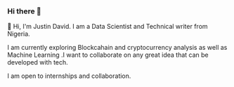 ### Hi there 👋
👋 Hi, I'm Justin David. I am a Data Scientist and Technical writer from Nigeria.

I am currently exploring Blockcahain and cryptocurrency analysis as well as Machine Learning .I want to collaborate on any great idea that can be developed with tech. 

I am open to internships and collaboration.

<!--
Here are some ideas to get you started:

- 🔭 I’m currently working on ...
- 🌱 I’m currently learning ...
- 👯 I’m looking to collaborate on ...
- 🤔 I’m looking for help with ...
- 💬 Ask me about ...
- 📫 How to reach me: ...
- 😄 Pronouns: ...
- ⚡ Fun fact: ...
-->

